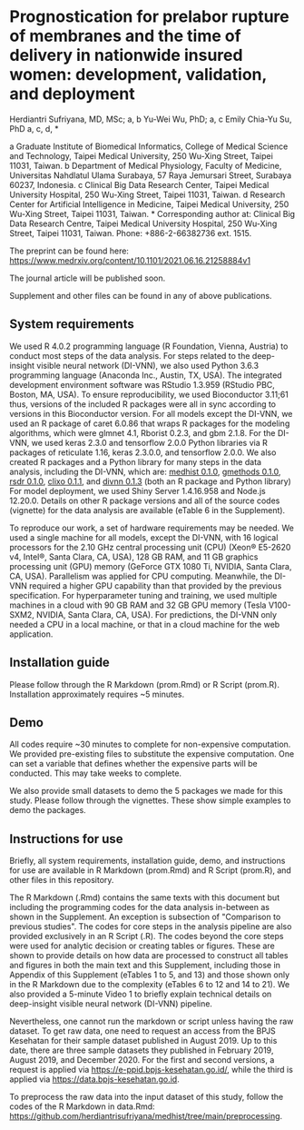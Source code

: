 # Prognostication for prelabor rupture of membranes and the time of delivery in nationwide insured women: development, validation, and deployment

Herdiantri Sufriyana, MD, MSc; a, b Yu-Wei Wu, PhD; a, c Emily Chia-Yu Su, PhD 
a, c, d, *

a Graduate Institute of Biomedical Informatics, College of Medical Science and Technology, Taipei Medical University, 250 Wu-Xing Street, Taipei 11031, Taiwan.
b Department of Medical Physiology, Faculty of Medicine, Universitas Nahdlatul 
Ulama Surabaya, 57 Raya Jemursari Street, Surabaya 60237, Indonesia.
c Clinical Big Data Research Center, Taipei Medical University Hospital, 250 
Wu-Xing Street, Taipei 11031, Taiwan.
d Research Center for Artificial Intelligence in Medicine, Taipei Medical 
University, 250 Wu-Xing Street, Taipei 11031, Taiwan.
\* Corresponding author at: Clinical Big Data Research Centre, Taipei Medical 
University Hospital, 250 Wu-Xing Street, Taipei 11031, Taiwan. Phone: 
+886-2-66382736 ext. 1515.

The preprint can be found here:
https://www.medrxiv.org/content/10.1101/2021.06.16.21258884v1

The journal article will be published soon.

Supplement and other files can be found in any of above publications.


## System requirements

We used R 4.0.2 programming language (R Foundation, Vienna, Austria) to conduct 
most steps of the data analysis. For steps related to the deep-insight visible 
neural network (DI-VNN), we also used Python 3.6.3 programming language 
(Anaconda Inc., Austin, TX, USA). The integrated development environment 
software was RStudio 1.3.959 (RStudio PBC, Boston, MA, USA). To ensure 
reproducibility, we used Bioconductor 3.11;61 thus, versions of the included R 
packages were all in sync according to versions in this Bioconductor version. 
For all models except the DI-VNN, we used an R package of caret 6.0.86 that 
wraps R packages for the modeling algorithms, which were glmnet 4.1, Rborist 
0.2.3, and gbm 2.1.8. For the DI-VNN, we used keras 2.3.0 and tensorflow 2.0.0 
Python libraries via R packages of reticulate 1.16, keras 2.3.0.0, and 
tensorflow 2.0.0. We also created R packages and a Python library for many 
steps in the data analysis, including the DI-VNN, which are: 
[medhist 0.1.0](https://github.com/herdiantrisufriyana/medhist), 
[gmethods 0.1.0](https://github.com/herdiantrisufriyana/gmethods), 
[rsdr 0.1.0](https://github.com/herdiantrisufriyana/rsdr), 
[clixo 0.1.1](https://github.com/herdiantrisufriyana/clixo), and 
[divnn 0.1.3](https://github.com/herdiantrisufriyana/divnn) (both an R package 
and Python library)
For model deployment, we used Shiny Server 1.4.16.958 and Node.js 12.20.0. 
Details on other R package versions and all of the source codes (vignette) for 
the data analysis are available (eTable 6 in the Supplement).

To reproduce our work, a set of hardware requirements may be needed. We used a 
single machine for all models, except the DI-VNN, with 16 logical processors 
for the 2.10 GHz central processing unit (CPU) (Xeon® E5-2620 v4, Intel®, Santa 
Clara, CA, USA), 128 GB RAM, and 11 GB graphics processing unit (GPU) memory 
(GeForce GTX 1080 Ti, NVIDIA, Santa Clara, CA, USA). Parallelism was applied 
for CPU computing. Meanwhile, the DI-VNN required a higher GPU capability than 
that provided by the previous specification. For hyperparameter tuning and 
training, we used multiple machines in a cloud with 90 GB RAM and 32 GB GPU 
memory (Tesla V100-SXM2, NVIDIA, Santa Clara, CA, USA). For predictions, the 
DI-VNN only needed a CPU in a local machine, or that in a cloud machine for the 
web application.


## Installation guide

Please follow through the R Markdown (prom.Rmd) or R Script (prom.R). 
Installation approximately requires ~5 minutes.


## Demo

All codes require ~30 minutes to complete for non-expensive computation. We 
provided pre-existing files to substitute the expensive computation. One can 
set a variable that defines whether the expensive parts will be conducted. This 
may take weeks to complete.

We also provide small datasets to demo the 5 packages we made for this study. 
Please follow through the vignettes. These show simple examples to demo the 
packages.


## Instructions for use

Briefly, all system requirements, installation guide, demo, and instructions 
for use are available in R Markdown (prom.Rmd) and R Script (prom.R), and 
other files in this repository.

The R Markdown (.Rmd) contains the same texts with this document but including 
the programming codes for the data analysis in-between as shown in the 
Supplement. An exception is subsection of "Comparison to previous studies". The 
codes for core steps in the analysis pipeline are also provided exclusively in 
an R Script (.R). The codes beyond the core steps were used for analytic 
decision or creating tables or figures. These are shown to provide details on 
how data are processed to construct all tables and figures in both the main text and this Supplement, including those in Appendix of this Supplement (eTables 1 
to 5, and 13) and those shown only in the R Markdown due to the complexity 
(eTables 6 to 12 and 14 to 21). We also provided a 5-minute Video 1 to briefly 
explain technical details on deep-insight visible neural network (DI-VNN) 
pipeline.

Nevertheless, one cannot run the markdown or script unless having the raw 
dataset. To get raw data, one need to request an access from the BPJS Kesehatan 
for their sample dataset published in August 2019. Up to this date, there are 
three sample datasets they published in February 2019, August 2019, and 
December 2020. For the first and second versions, a request is applied via 
https://e-ppid.bpjs-kesehatan.go.id/, while the third is applied via 
https://data.bpjs-kesehatan.go.id.

To preprocess the raw data into the input dataset of this study, follow the 
codes of the R Markdown in data.Rmd: 
https://github.com/herdiantrisufriyana/medhist/tree/main/preprocessing.
